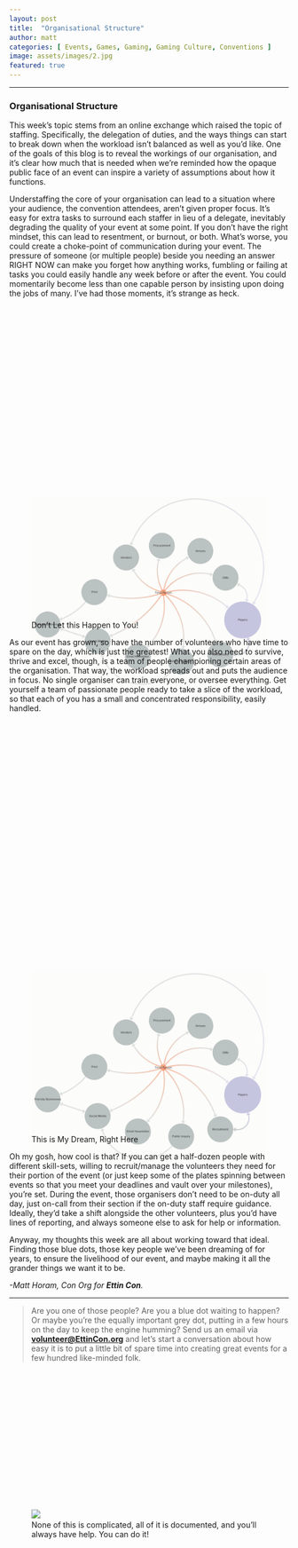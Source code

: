 ```yaml
---
layout: post
title:  "Organisational Structure"
author: matt
categories: [ Events, Games, Gaming, Gaming Culture, Conventions ]
image: assets/images/2.jpg
featured: true
---
```

<section name="a577" class="section section--body section--first"><div class="section-divider"><hr class="section-divider"></div><div class="section-content"><div class="section-inner sectionLayout--insetColumn"><h3 name="1bb2" id="1bb2" class="graf graf--h3 graf--leading graf--title">Organisational Structure</h3><p name="f6a8" id="f6a8" class="graf graf--p graf-after--h3">This week’s topic stems from an online exchange which raised the topic of staffing. Specifically, the delegation of duties, and the ways things can start to break down when the workload isn’t balanced as well as you’d like. One of the goals of this blog is to reveal the workings of our organisation, and it’s clear how much that is needed when we’re reminded how the opaque public face of an event can inspire a variety of assumptions about how it functions.</p><p name="e3fe" id="e3fe" class="graf graf--p graf-after--p">Understaffing the core of your organisation can lead to a situation where your audience, the convention attendees, aren’t given proper focus. It’s easy for extra tasks to surround each staffer in lieu of a delegate, inevitably degrading the quality of your event at some point. If you don’t have the right mindset, this can lead to resentment, or burnout, or both. What’s worse, you could create a choke-point of communication during your event. The pressure of someone (or multiple people) beside you needing an answer RIGHT NOW can make you forget how anything works, fumbling or failing at tasks you could easily handle any week before or after the event. You could momentarily become less than one capable person by insisting upon doing the jobs of many. I’ve had those moments, it’s strange as heck.</p><figure name="424c" id="424c" class="graf graf--figure graf-after--p"><div class="aspectRatioPlaceholder is-locked" style="max-width: 700px; max-height: 567px;"><div class="aspectRatioPlaceholder-fill" style="padding-bottom: 81.10000000000001%;"></div><img class="graf-image" data-image-id="1*3tC_GIq8aJRM9RxiIYgOqg.png" data-width="1040" data-height="843" src="assets/images/2a.png"></div><figcaption class="imageCaption">Don’t Let this Happen to You!</figcaption></figure><p name="3674" id="3674" class="graf graf--p graf-after--figure">As our event has grown, so have the number of volunteers who have time to spare on the day, which is just the greatest! What you also need to survive, thrive and excel, though, is a team of people championing certain areas of the organisation. That way, the workload spreads out and puts the audience in focus. No single organiser can train everyone, or oversee everything. Get yourself a team of passionate people ready to take a slice of the workload, so that each of you has a small and concentrated responsibility, easily handled.</p><figure name="6458" id="6458" class="graf graf--figure graf-after--p"><div class="aspectRatioPlaceholder is-locked" style="max-width: 700px; max-height: 746px;"><div class="aspectRatioPlaceholder-fill" style="padding-bottom: 106.60000000000001%;"></div><img class="graf-image" data-image-id="1*GQ9seSDrrpBhqcUqv6qY0Q.png" data-width="816" data-height="870" src="/assets/images/2a.png"></div><figcaption class="imageCaption">This is My Dream, Right Here</figcaption></figure><p name="ec03" id="ec03" class="graf graf--p graf-after--figure">Oh my gosh, how cool is that? If you can get a half-dozen people with different skill-sets, willing to recruit/manage the volunteers they need for their portion of the event (or just keep some of the plates spinning between events so that you meet your deadlines and vault over your milestones), you’re set. During the event, those organisers don’t need to be on-duty all day, just on-call from their section if the on-duty staff require guidance. Ideally, they’d take a shift alongside the other volunteers, plus you’d have lines of reporting, and always someone else to ask for help or information.</p><p name="ef41" id="ef41" class="graf graf--p graf-after--p">Anyway, my thoughts this week are all about working toward that ideal. Finding those blue dots, those key people we’ve been dreaming of for years, to ensure the livelihood of our event, and maybe making it all the grander things we want it to be.</p><p name="9246" id="9246" class="graf graf--p graf-after--p graf--trailing"><em class="markup--em markup--p-em">-Matt Horam, Con Org for </em><strong class="markup--strong markup--p-strong"><em class="markup--em markup--p-em">Ettin Con</em></strong><em class="markup--em markup--p-em">.</em></p></div></div></section><section name="76e5" class="section section--body section--last"><div class="section-divider"><hr class="section-divider"></div><div class="section-content"><div class="section-inner sectionLayout--insetColumn"><blockquote name="9bb1" id="9bb1" class="graf graf--blockquote graf--leading">Are you one of those people? Are you a blue dot waiting to happen? Or maybe you’re the equally important grey dot, putting in a few hours on the day to keep the engine humming? Send us an email via <a href="mailto:volunteer@EttinCon.org?subject=I%20Volunteer!" data-href="mailto:volunteer@EttinCon.org?subject=I%20Volunteer!" class="markup--anchor markup--blockquote-anchor" target="_blank"><strong class="markup--strong markup--blockquote-strong">volunteer@EttinCon.org</strong></a> and let’s start a conversation about how easy it is to put a little bit of spare time into creating great events for a few hundred like-minded folk.</blockquote><figure name="0fb7" id="0fb7" class="graf graf--figure graf-after--blockquote graf--trailing"><div class="aspectRatioPlaceholder is-locked" style="max-width: 700px; max-height: 414px;"><div class="aspectRatioPlaceholder-fill" style="padding-bottom: 59.099999999999994%;"></div><img class="graf-image" data-image-id="1*o8xkMu9Lrd-3tQW5szgaHg.jpeg" data-width="1691" data-height="1000" data-is-featured="true" src="https://cdn-images-1.medium.com/max/800/1*o8xkMu9Lrd-3tQW5szgaHg.jpeg"></div><figcaption class="imageCaption">None of this is complicated, all of it is documented, and you’ll always have help. You can do it!</figcaption></figure></div></div></section>